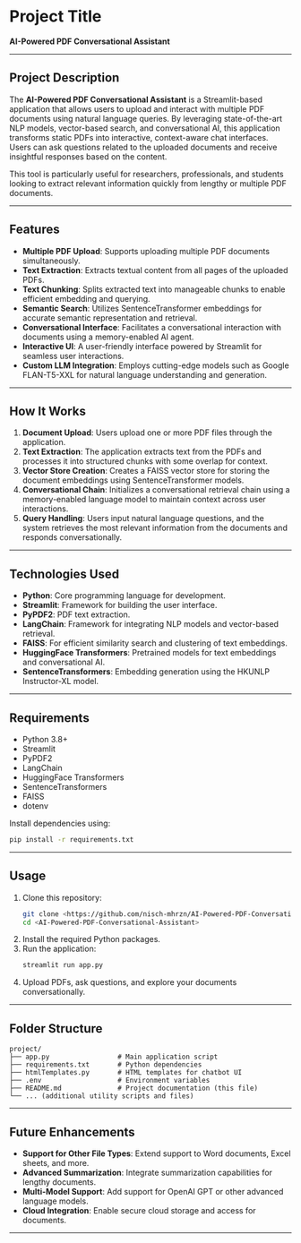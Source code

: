# Project Title  
**AI-Powered PDF Conversational Assistant**  

---

## Project Description  

The **AI-Powered PDF Conversational Assistant** is a Streamlit-based application that allows users to upload and interact with multiple PDF documents using natural language queries. By leveraging state-of-the-art NLP models, vector-based search, and conversational AI, this application transforms static PDFs into interactive, context-aware chat interfaces. Users can ask questions related to the uploaded documents and receive insightful responses based on the content.  

This tool is particularly useful for researchers, professionals, and students looking to extract relevant information quickly from lengthy or multiple PDF documents.  

---

## Features  

- **Multiple PDF Upload**: Supports uploading multiple PDF documents simultaneously.  
- **Text Extraction**: Extracts textual content from all pages of the uploaded PDFs.  
- **Text Chunking**: Splits extracted text into manageable chunks to enable efficient embedding and querying.  
- **Semantic Search**: Utilizes SentenceTransformer embeddings for accurate semantic representation and retrieval.  
- **Conversational Interface**: Facilitates a conversational interaction with documents using a memory-enabled AI agent.  
- **Interactive UI**: A user-friendly interface powered by Streamlit for seamless user interactions.  
- **Custom LLM Integration**: Employs cutting-edge models such as Google FLAN-T5-XXL for natural language understanding and generation.  

---

## How It Works  

1. **Document Upload**: Users upload one or more PDF files through the application.  
2. **Text Extraction**: The application extracts text from the PDFs and processes it into structured chunks with some overlap for context.  
3. **Vector Store Creation**: Creates a FAISS vector store for storing the document embeddings using SentenceTransformer models.  
4. **Conversational Chain**: Initializes a conversational retrieval chain using a memory-enabled language model to maintain context across user interactions.  
5. **Query Handling**: Users input natural language questions, and the system retrieves the most relevant information from the documents and responds conversationally.  

---

## Technologies Used  

- **Python**: Core programming language for development.  
- **Streamlit**: Framework for building the user interface.  
- **PyPDF2**: PDF text extraction.  
- **LangChain**: Framework for integrating NLP models and vector-based retrieval.  
- **FAISS**: For efficient similarity search and clustering of text embeddings.  
- **HuggingFace Transformers**: Pretrained models for text embeddings and conversational AI.  
- **SentenceTransformers**: Embedding generation using the HKUNLP Instructor-XL model.  

---

## Requirements  

- Python 3.8+  
- Streamlit  
- PyPDF2  
- LangChain  
- HuggingFace Transformers  
- SentenceTransformers  
- FAISS  
- dotenv  

Install dependencies using:  
```bash
pip install -r requirements.txt
```  

---

## Usage  

1. Clone this repository:  
   ```bash
   git clone <https://github.com/nisch-mhrzn/AI-Powered-PDF-Conversational-Assistant>
   cd <AI-Powered-PDF-Conversational-Assistant>
   ```  
2. Install the required Python packages.  
3. Run the application:  
   ```bash
   streamlit run app.py
   ```  
4. Upload PDFs, ask questions, and explore your documents conversationally.  

---

## Folder Structure  

```
project/
├── app.py                 # Main application script
├── requirements.txt       # Python dependencies
├── htmlTemplates.py       # HTML templates for chatbot UI
├── .env                   # Environment variables
├── README.md              # Project documentation (this file)
└── ... (additional utility scripts and files)
```  

---

## Future Enhancements  

- **Support for Other File Types**: Extend support to Word documents, Excel sheets, and more.  
- **Advanced Summarization**: Integrate summarization capabilities for lengthy documents.  
- **Multi-Model Support**: Add support for OpenAI GPT or other advanced language models.  
- **Cloud Integration**: Enable secure cloud storage and access for documents.  

---

